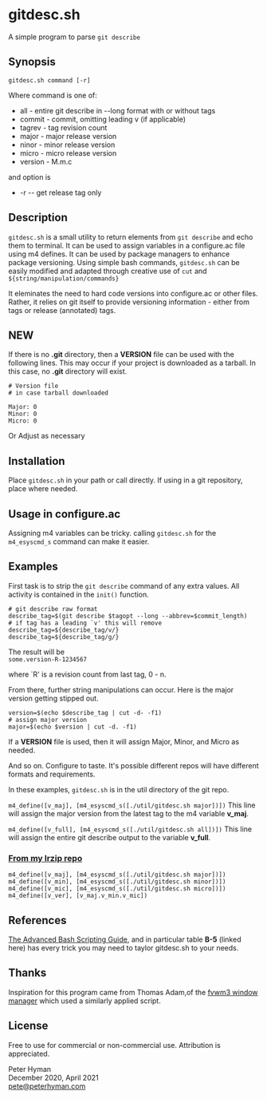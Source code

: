 # gitdesc.sh
A simple program to parse `git describe`

## Synopsis
`gitdesc.sh command [-r]`

Where command is one of:
* all - entire git describe in --long format with or without tags
* commit - commit, omitting leading v (if applicable)
* tagrev - tag revision count
* major - major release version
* ninor - minor release version
* micro - micro release version
* version - M.m.c

and option is
* -r -- get release tag only

## Description
`gitdesc.sh` is a small utility to return elements from `git describe`
and echo them to terminal. It can be used to assign variables in a
configure.ac file using m4 defines. It can be used by package managers
to enhance package versioning. Using simple bash commands,
`gitdesc.sh` can be easily modified and adapted through creative use
of `cut` and `${string/manipulation/commands}`

It eleminates the need to hard code versions into configure.ac or
other files. Rather, it relies on git itself to provide versioning
information - either from tags or release (annotated) tags.

## NEW
If there is no **.git** directory, then a **VERSION** file can be used
with the following lines. This may occur if your project is downloaded
as a tarball. In this case, no **.git** directory will exist.

```
# Version file
# in case tarball downloaded

Major: 0
Minor: 0
Micro: 0
```
Or Adjust as necessary

## Installation
Place `gitdesc.sh` in your path or call directly. If using in a git
repository, place where needed.

## Usage in configure.ac
Assigning m4 variables can be tricky. calling `gitdesc.sh` for the
`m4_esyscmd_s` command can make it easier.

## Examples
First task is to strip the `git describe` command of any extra values.
All activity is contained in the `init()` function. 
```
# git describe raw format
describe_tag=$(git describe $tagopt --long --abbrev=$commit_length)
# if tag has a leading `v' this will remove
describe_tag=${describe_tag/v/}
describe_tag=${describe_tag/g/}
```
The result will be  
`some.version-R-1234567`

where `R' is a revision count from last tag, 0 - n.

From there, further string manipulations can occur. Here is the major
version getting stipped out.
```
version=$(echo $describe_tag | cut -d- -f1)
# assign major version
major=$(echo $version | cut -d. -f1)
```

If a **VERSION** file is used, then it will assign Major, Minor, and
Micro as needed.

And so on. Configure to taste. It's possible different repos will have
different formats and requirements.

In these examples, `gitdesc.sh` is in the util directory of the git repo.

`m4_define([v_maj], [m4_esyscmd_s([./util/gitdesc.sh major])])`
This line will assign the major version from the latest tag to the m4
variable **v_maj**.

`m4_define([v_full], [m4_esyscmd_s([./util/gitdesc.sh all])])`
This line will assign the entire git describe output to the variable **v_full**.

### [From my lrzip repo](https://github.com/pete4abw/lrzip)
```
m4_define([v_maj], [m4_esyscmd_s([./util/gitdesc.sh major])])  
m4_define([v_min], [m4_esyscmd_s([./util/gitdesc.sh minor])])  
m4_define([v_mic], [m4_esyscmd_s([./util/gitdesc.sh micro])])  
m4_define([v_ver], [v_maj.v_min.v_mic])  
```

## References
[The Advanced Bash Scripting
Guide](https://tldp.org/LDP/abs/html/refcards.html#AEN22828), and in
particular table **B-5** (linked here) has every trick you may need to
taylor gitdesc.sh to your needs.

## Thanks
Inspiration for this program came from Thomas Adam,of the [fvwm3
window manager](https://github.com/fvwmorg/fvwm3) which used a
similarly applied script.

## License
Free to use for commercial or non-commercial use. Attribution is
appreciated.

Peter Hyman\
December 2020, April 2021\
pete@peterhyman.com  
